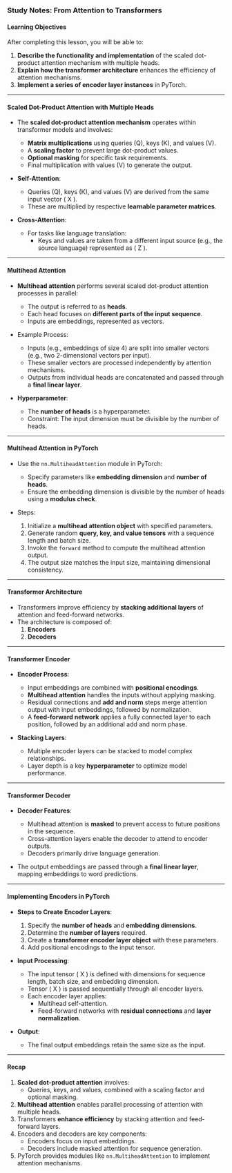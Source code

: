 ### Study Notes: From Attention to Transformers

#### Learning Objectives
After completing this lesson, you will be able to:
1. **Describe the functionality and implementation** of the scaled dot-product attention mechanism with multiple heads.
2. **Explain how the transformer architecture** enhances the efficiency of attention mechanisms.
3. **Implement a series of encoder layer instances** in PyTorch.

---

#### Scaled Dot-Product Attention with Multiple Heads
- The **scaled dot-product attention mechanism** operates within transformer models and involves:
  - **Matrix multiplications** using queries (Q), keys (K), and values (V).
  - A **scaling factor** to prevent large dot-product values.
  - **Optional masking** for specific task requirements.
  - Final multiplication with values (V) to generate the output.

- **Self-Attention**:
  - Queries (Q), keys (K), and values (V) are derived from the same input vector \( X \).
  - These are multiplied by respective **learnable parameter matrices**.

- **Cross-Attention**:
  - For tasks like language translation:
    - Keys and values are taken from a different input source (e.g., the source language) represented as \( Z \).

---

#### Multihead Attention
- **Multihead attention** performs several scaled dot-product attention processes in parallel:
  - The output is referred to as **heads**.
  - Each head focuses on **different parts of the input sequence**.
  - Inputs are embeddings, represented as vectors.

- Example Process:
  - Inputs (e.g., embeddings of size 4) are split into smaller vectors (e.g., two 2-dimensional vectors per input).
  - These smaller vectors are processed independently by attention mechanisms.
  - Outputs from individual heads are concatenated and passed through a **final linear layer**.

- **Hyperparameter**:
  - The **number of heads** is a hyperparameter.
  - Constraint: The input dimension must be divisible by the number of heads.

---

#### Multihead Attention in PyTorch
- Use the `nn.MultiheadAttention` module in PyTorch:
  - Specify parameters like **embedding dimension** and **number of heads**.
  - Ensure the embedding dimension is divisible by the number of heads using a **modulus check**.

- Steps:
  1. Initialize a **multihead attention object** with specified parameters.
  2. Generate random **query, key, and value tensors** with a sequence length and batch size.
  3. Invoke the `forward` method to compute the multihead attention output.
  4. The output size matches the input size, maintaining dimensional consistency.

---

#### Transformer Architecture
- Transformers improve efficiency by **stacking additional layers** of attention and feed-forward networks.
- The architecture is composed of:
  1. **Encoders**
  2. **Decoders**

---

#### Transformer Encoder
- **Encoder Process**:
  - Input embeddings are combined with **positional encodings**.
  - **Multihead attention** handles the inputs without applying masking.
  - Residual connections and **add and norm** steps merge attention output with input embeddings, followed by normalization.
  - A **feed-forward network** applies a fully connected layer to each position, followed by an additional add and norm phase.
  
- **Stacking Layers**:
  - Multiple encoder layers can be stacked to model complex relationships.
  - Layer depth is a key **hyperparameter** to optimize model performance.

---

#### Transformer Decoder
- **Decoder Features**:
  - Multihead attention is **masked** to prevent access to future positions in the sequence.
  - Cross-attention layers enable the decoder to attend to encoder outputs.
  - Decoders primarily drive language generation.

- The output embeddings are passed through a **final linear layer**, mapping embeddings to word predictions.

---

#### Implementing Encoders in PyTorch
- **Steps to Create Encoder Layers**:
  1. Specify the **number of heads** and **embedding dimensions**.
  2. Determine the **number of layers** required.
  3. Create a **transformer encoder layer object** with these parameters.
  4. Add positional encodings to the input tensor.

- **Input Processing**:
  - The input tensor \( X \) is defined with dimensions for sequence length, batch size, and embedding dimension.
  - Tensor \( X \) is passed sequentially through all encoder layers.
  - Each encoder layer applies:
    - Multihead self-attention.
    - Feed-forward networks with **residual connections** and **layer normalization**.

- **Output**:
  - The final output embeddings retain the same size as the input.

---

#### Recap
1. **Scaled dot-product attention** involves:
   - Queries, keys, and values, combined with a scaling factor and optional masking.
2. **Multihead attention** enables parallel processing of attention with multiple heads.
3. Transformers **enhance efficiency** by stacking attention and feed-forward layers.
4. Encoders and decoders are key components:
   - Encoders focus on input embeddings.
   - Decoders include masked attention for sequence generation.
5. PyTorch provides modules like `nn.MultiheadAttention` to implement attention mechanisms.